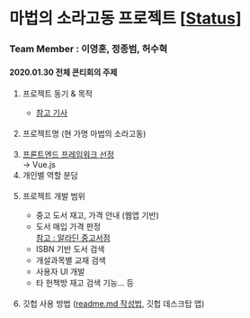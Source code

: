 # 마법의 소라고동 프로젝트 [[Status](!https://img.shields.io/badge/status-developing-red.svg?style=flat)]

### Team Member : 이영훈, 정종범, 허수혁

#### 2020.01.30 전체 콘티회의 주제
 <ol>
  <li> 프로젝트 동기 & 목적 </li>
  <ul><li> <a href= https://namu.wiki/w/%EC%95%8C%EB%9D%BC%EB%94%98%EC%A4%91%EA%B3%A0%EC%84%9C%EC%A0%90#s-4> 참고 기사 </a></li></ul><br>
  <li> 프로젝트명 (현 가명 마법의 소라고동) </li> <br>
  <li> <a href=https://www.samsungsds.com/global/ko/support/insights/frameworks.html> 프론트엔드 프레임워크 선정 </a> </li>-> Vue.js<br>
  <li> 개인별 역할 분담 </li><br>
  <li> 프로젝트 개발 범위 </li>
    <ul>
    <li> 중고 도서 재고, 가격 안내 (웹앱 기반) </li>
    <li> 도서 매입 가격 판정 </li>
    <a href = https://www.aladin.co.kr/shop/usedshop/wc2b_sales.aspx?tab=3> 참고 : 알라딘 중고서점</a>
    <li> ISBN 기반 도서 검색 </li> 
    <li> 개설과목별 교재 검색 </li> 
    <li> 사용자 UI 개발 </li>
    <li> 타 헌책방 재고 검색 기능... 등 </li> 
    </ul><br>
  <li> 깃헙 사용 방법 (<a href=https://github.com/sejong-interface/Interface_Manual/wiki/Git-%EC%8B%9C%EC%9E%91%ED%95%98%EA%B8%B0%233-README.md-%ED%8C%8C%EC%9D%BC-%EC%9E%91%EC%84%B1%ED%95%98%EA%B8%B0!>readme.md 작성법</a>, 깃헙 데스크탑 앱) </li>
  </ol>
